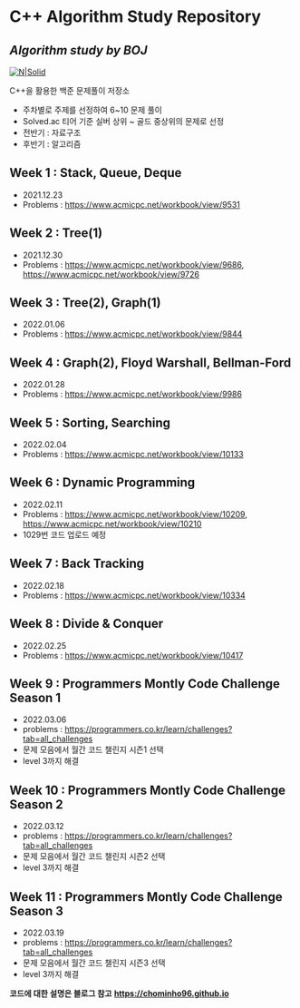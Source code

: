 # C++ Algorithm Study Repository

## _Algorithm study by BOJ_

[![N|Solid](https://img.shields.io/badge/C++-00599C?style=flat-sqaure&logo=C%2B%2B&logoColor=white)](https://nodesource.com/products/nsolid)

C++을 활용한 백준 문제풀이 저장소

- 주차별로 주제를 선정하여 6~10 문제 풀이
- Solved.ac 티어 기준 실버 상위 ~ 골드 중상위의 문제로 선정
- 전반기 : 자료구조
- 후반기 : 알고리즘

## Week 1 : Stack, Queue, Deque

- 2021.12.23
- Problems : https://www.acmicpc.net/workbook/view/9531

## Week 2 : Tree(1)

- 2021.12.30
- Problems : https://www.acmicpc.net/workbook/view/9686, https://www.acmicpc.net/workbook/view/9726

## Week 3 : Tree(2), Graph(1)

- 2022.01.06
- Problems : https://www.acmicpc.net/workbook/view/9844

## Week 4 : Graph(2), Floyd Warshall, Bellman-Ford

- 2022.01.28
- Problems : https://www.acmicpc.net/workbook/view/9986

## Week 5 : Sorting, Searching

- 2022.02.04
- Problems : https://www.acmicpc.net/workbook/view/10133

## Week 6 : Dynamic Programming

- 2022.02.11
- Problems : https://www.acmicpc.net/workbook/view/10209, https://www.acmicpc.net/workbook/view/10210
- 1029번 코드 업로드 예정

## Week 7 : Back Tracking

- 2022.02.18
- Problems : https://www.acmicpc.net/workbook/view/10334

## Week 8 : Divide & Conquer

- 2022.02.25
- Problems : https://www.acmicpc.net/workbook/view/10417

## Week 9 : Programmers Montly Code Challenge Season 1

- 2022.03.06
- problems : https://programmers.co.kr/learn/challenges?tab=all_challenges
- 문제 모음에서 월간 코드 챌린지 시즌1 선택
- level 3까지 해결

## Week 10 : Programmers Montly Code Challenge Season 2

- 2022.03.12
- problems : https://programmers.co.kr/learn/challenges?tab=all_challenges
- 문제 모음에서 월간 코드 챌린지 시즌2 선택
- level 3까지 해결

## Week 11 : Programmers Montly Code Challenge Season 3

- 2022.03.19
- problems : https://programmers.co.kr/learn/challenges?tab=all_challenges
- 문제 모음에서 월간 코드 챌린지 시즌3 선택
- level 3까지 해결

**코드에 대한 설명은 블로그 참고**
**https://chominho96.github.io**

[//]: # "These are reference links used in the body of this note and get stripped out when the markdown processor does its job. There is no need to format nicely because it shouldn't be seen. Thanks SO - http://stackoverflow.com/questions/4823468/store-comments-in-markdown-syntax"
[dill]: https://github.com/joemccann/dillinger
[git-repo-url]: https://github.com/joemccann/dillinger.git
[john gruber]: http://daringfireball.net
[df1]: http://daringfireball.net/projects/markdown/
[markdown-it]: https://github.com/markdown-it/markdown-it
[ace editor]: http://ace.ajax.org
[node.js]: http://nodejs.org
[twitter bootstrap]: http://twitter.github.com/bootstrap/
[jquery]: http://jquery.com
[@tjholowaychuk]: http://twitter.com/tjholowaychuk
[express]: http://expressjs.com
[angularjs]: http://angularjs.org
[gulp]: http://gulpjs.com
[pldb]: https://github.com/joemccann/dillinger/tree/master/plugins/dropbox/README.md
[plgh]: https://github.com/joemccann/dillinger/tree/master/plugins/github/README.md
[plgd]: https://github.com/joemccann/dillinger/tree/master/plugins/googledrive/README.md
[plod]: https://github.com/joemccann/dillinger/tree/master/plugins/onedrive/README.md
[plme]: https://github.com/joemccann/dillinger/tree/master/plugins/medium/README.md
[plga]: https://github.com/RahulHP/dillinger/blob/master/plugins/googleanalytics/README.md
